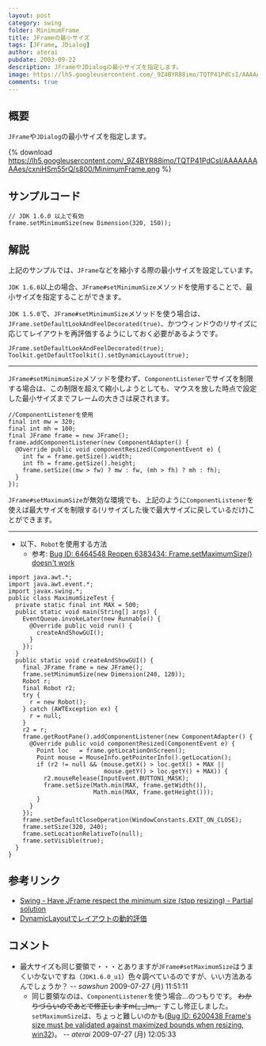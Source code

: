```yaml
---
layout: post
category: swing
folder: MinimumFrame
title: JFrameの最小サイズ
tags: [JFrame, JDialog]
author: aterai
pubdate: 2003-09-22
description: JFrameやJDialogの最小サイズを指定します。
image: https://lh5.googleusercontent.com/_9Z4BYR88imo/TQTP41PdCsI/AAAAAAAAAes/cxniHSm55rQ/s800/MinimumFrame.png
comments: true
---
```

## 概要
`JFrame`や`JDialog`の最小サイズを指定します。

{% download https://lh5.googleusercontent.com/_9Z4BYR88imo/TQTP41PdCsI/AAAAAAAAAes/cxniHSm55rQ/s800/MinimumFrame.png %}

## サンプルコード
<pre class="prettyprint"><code>// JDK 1.6.0 以上で有効
frame.setMinimumSize(new Dimension(320, 150));
</code></pre>

## 解説
上記のサンプルでは、`JFrame`などを縮小する際の最小サイズを設定しています。

`JDK 1.6.0`以上の場合、`JFrame#setMinimumSize`メソッドを使用することで、最小サイズを指定することができます。

`JDK 1.5.0`で、`JFrame#setMinimumSize`メソッドを使う場合は、`JFrame.setDefaultLookAndFeelDecorated(true)`、かつウィンドウのリサイズに応じてレイアウトを再評価するようにしておく必要があるようです。

<pre class="prettyprint"><code>JFrame.setDefaultLookAndFeelDecorated(true);
Toolkit.getDefaultToolkit().setDynamicLayout(true);
</code></pre>

- - - -
`JFrame#setMinimumSize`メソッドを使わず、`ComponentListener`でサイズを制限する場合は、この制限を超えて縮小しようとしても、マウスを放した時点で設定した最小サイズまでフレームの大きさは戻されます。

<pre class="prettyprint"><code>//ComponentListenerを使用
final int mw = 320;
final int mh = 100;
final JFrame frame = new JFrame();
frame.addComponentListener(new ComponentAdapter() {
  @Override public void componentResized(ComponentEvent e) {
    int fw = frame.getSize().width;
    int fh = frame.getSize().height;
    frame.setSize((mw &gt; fw) ? mw : fw, (mh &gt; fh) ? mh : fh);
  }
});
</code></pre>

`JFrame#setMaximumSize`が無効な環境でも、上記のように`ComponentListener`を使えば最大サイズを制限する(リサイズした後で最大サイズに戻しているだけ)ことができます。

- - - -
- 以下、`Robot`を使用する方法
    - 参考: [Bug ID: 6464548 Reopen 6383434: Frame.setMaximumSize() doesn't work](http://bugs.java.com/bugdatabase/view_bug.do?bug_id=6464548)

<!-- dummy comment line for breaking list -->

<pre class="prettyprint"><code>import java.awt.*;
import java.awt.event.*;
import javax.swing.*;
public class MaximumSizeTest {
  private static final int MAX = 500;
  public static void main(String[] args) {
    EventQueue.invokeLater(new Runnable() {
      @Override public void run() {
        createAndShowGUI();
      }
    });
  }
  public static void createAndShowGUI() {
    final JFrame frame = new JFrame();
    frame.setMinimumSize(new Dimension(240, 120));
    Robot r;
    final Robot r2;
    try {
      r = new Robot();
    } catch (AWTException ex) {
      r = null;
    }
    r2 = r;
    frame.getRootPane().addComponentListener(new ComponentAdapter() {
      @Override public void componentResized(ComponentEvent e) {
        Point loc   = frame.getLocationOnScreen();
        Point mouse = MouseInfo.getPointerInfo().getLocation();
        if (r2 != null &amp;&amp; (mouse.getX() &gt; loc.getX() + MAX ||
                           mouse.getY() &gt; loc.getY() + MAX)) {
          r2.mouseRelease(InputEvent.BUTTON1_MASK);
          frame.setSize(Math.min(MAX, frame.getWidth()),
                        Math.min(MAX, frame.getHeight()));
        }
      }
    });
    frame.setDefaultCloseOperation(WindowConstants.EXIT_ON_CLOSE);
    frame.setSize(320, 240);
    frame.setLocationRelativeTo(null);
    frame.setVisible(true);
  }
}
</code></pre>

## 参考リンク
- [Swing - Have JFrame respect the minimum size (stop resizing) - Partial solution](https://community.oracle.com/thread/1377749)
- [DynamicLayoutでレイアウトの動的評価](https://ateraimemo.com/Swing/DynamicLayout.html)

<!-- dummy comment line for breaking list -->

## コメント
- 最大サイズも同じ要領で・・・とありますが`JFrame#setMaximumSize`はうまくいかないですね（`JDK1.6.0_u1`）色々調べているのですが、いい方法あるんでしょうか？ -- *sawshun* 2009-07-27 (月) 11:51:11
    - 同じ要領なのは、`ComponentListener`を使う場合…のつもりです。 ~~わかりづらいのであとで修正しますm(_ _)m。~~ すこし修正しました。`setMaximumSize`は、ちょっと難しいのかも([Bug ID: 6200438 Frame's size must be validated against maximized bounds when resizing, win32](http://bugs.java.com/bugdatabase/view_bug.do?bug_id=6200438))。 -- *aterai* 2009-07-27 (月) 12:05:33

<!-- dummy comment line for breaking list -->
